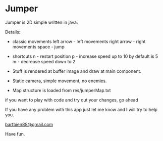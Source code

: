 Jumper
======

Jumper is 2D simple written in java.

Details:

- classic movements
	left arrow - left movements
	right arrow - right movements
	space - jump

- shortcuts
	n - restart position
	p - increase speed up to 10 by default is 5
	m - decrease speed down to 2

- Stuff is rendered at buffer image and draw at main component.

- Static camera, simple movement, no enemies.

- Map structure is loaded from res/jumperMap.txt

if you want to play with code and try out your changes, go ahead

If you have any problem with this app just let me know and I will try to help you.

bartbien88@gmail.com

Have fun.